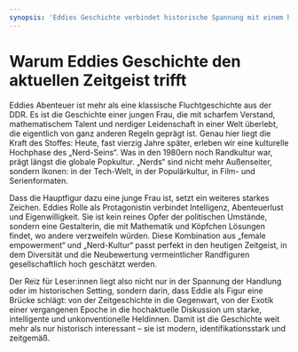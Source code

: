 ```yaml
---
synopsis: 'Eddies Geschichte verbindet historische Spannung mit einem hochaktuellen Thema: eine junge Frau, die als Nerd mit Intelligenz und Eigenwilligkeit zur Heldin wird. Was in den 1980ern Außenseitertum war, ist heute Popkultur – und macht Eddie zu einer Figur, die perfekt in den Zeitgeist passt.'
---
```


# Warum Eddies Geschichte den aktuellen Zeitgeist trifft

Eddies Abenteuer ist mehr als eine klassische Fluchtgeschichte aus der DDR. Es
ist die Geschichte einer jungen Frau, die mit scharfem Verstand, mathematischem
Talent und nerdiger Leidenschaft in einer Welt überlebt, die eigentlich von ganz
anderen Regeln geprägt ist. Genau hier liegt die Kraft des Stoffes: Heute, fast
vierzig Jahre später, erleben wir eine kulturelle Hochphase des „Nerd-Seins“.
Was in den 1980ern noch Randkultur war, prägt längst die globale Popkultur.
„Nerds“ sind nicht mehr Außenseiter, sondern Ikonen: in der Tech-Welt, in der
Populärkultur, in Film- und Serienformaten.

Dass die Hauptfigur dazu eine junge Frau ist, setzt ein weiteres starkes
Zeichen. Eddies Rolle als Protagonistin verbindet Intelligenz, Abenteuerlust und
Eigenwilligkeit. Sie ist kein reines Opfer der politischen Umstände, sondern
eine Gestalterin, die mit Mathematik und Köpfchen Lösungen findet, wo andere
verzweifeln würden. Diese Kombination aus „female empowerment“ und „Nerd-Kultur“
passt perfekt in den heutigen Zeitgeist, in dem Diversität und die Neubewertung
vermeintlicher Randfiguren gesellschaftlich hoch geschätzt werden.

Der Reiz für Leser:innen liegt also nicht nur in der Spannung der Handlung oder
im historischen Setting, sondern darin, dass Eddie als Figur eine Brücke
schlägt: von der Zeitgeschichte in die Gegenwart, von der Exotik einer
vergangenen Epoche in die hochaktuelle Diskussion um starke, intelligente und
unkonventionelle Heldinnen. Damit ist die Geschichte weit mehr als nur
historisch interessant – sie ist modern, identifikationsstark und zeitgemäß.
